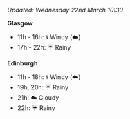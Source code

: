 *Updated: Wednesday 22nd March 10:30*

**Glasgow**

* 11h - 16h: :cyclone: Windy (:cloud:)
* 17h - 22h: :umbrella: Rainy

**Edinburgh**

* 11h - 18h: :cyclone: Windy (:cloud:)
* 19h, 20h: :umbrella: Rainy
* 21h: :cloud: Cloudy
* 22h: :umbrella: Rainy
